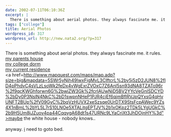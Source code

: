 ```yaml
---
date: 2002-07-11T06:10:36Z
excerpt: |
  There is something about aerial photos. they always fascinate me. it rules.
tags: ["college"]
title: Aerial Photos
wordpress_id: 317
wordpress_url: http://new.nata2.org/?p=317
---
```


There is something about aerial photos. they always fascinate me. it rules.<br/>
<a href="http://www.mapquest.com/maps/map.adp?mapdata=hP0urGiog%252bd466t1KmoLjKfQsXBmYGN0kJoqEG5gAC2RgO%252bTtB1hI5My4%252fWYUzgbC1AQzmm9boT1MhshHP0aQIolQdiqz4bpuMz4r0C0kZhMBM%252bYYcDS5YQb%252fRfY4R%252biQweEYntMu1pfi8uPwYh99fQuoH83qMAoSbna78bIwBXnICHH48%252boXTbLKJ83hslTC79GQtiS1aEBUub3%252bMAIICjDfcL1FQysXUSt7hxcFgSt12cXNw0ndmnNuJB3Z%252b1akhT6AedhNtvTQO%252fbVOWpw19sNX6hNSVP7ZOBYtca2sFO7JdXRX%252fqp3gFJIIQpl14KaiWYVH%252b9bYW8%252bYCz426%252b9sdkRoqhD7PmK2lgDFON78%253d&click=center&map.x=174&map.y=70">my parents house</a><br/><a href="http://www.mapquest.com/maps/map.adp?zoom=11&mapdata=AFgqNiuzR%2brJy0LcN2wnLvWi7Cxehm5PUpIoYWEJ9JgYBTsqTwDT9VSvGDhE8n8Gx8O4DCstj01LN14hzHBLOIu06KEJP1xec3Kj2iVFTDxAuC9YOyrec3tHDbudT%2fcRZQTkvTVNW50co6e0V6u2AXZyrNcjz4tXNp27T03TfVLZLPPQSfh3Qg3bYsf6YiLByMqVL%2fMSkuESQ9s4G7L%2flevepR0FilY8xS%2fl7v2DdtNewJ4%2f2cfmKt8Cjt04qy4VOpov5zZsXEhMEIxXwlRWyVWNuqJOLMPSvhedSx9Ydaqx6NSA%2f4ri3rK5Qj7m1XryJtk15xuDXWbpl%2fTgEGIweBAMpiU020OMsbuO7fT4iwMYttu%2bKbVxGInzzHpcd3g9">my college dorm</a><br/><a href="http://www.mapquest.com/maps/map.adp?size=big&mapdata=uSSjFjlWFD%2fnBR3jE18zu0NI0%2f9vniY0bClGqnObpFJ%2fl5yPUhfmSuNutnjO4FSL6SKvqRyQiH5HYCt7zoXA0C2k%2b6rszKNWKMUsvAT5ae3r8BLxNx52K8kdsj6uvGIgv15Nz8xy1NLQlMA9rgBcCGfLt6NHfz%2f1Sg3Rmrt8wRs7hM%2fs%2bdOJ%2bjBWGsxjkFfcvmkQhBcZvcCrsyvkjWEK17po1H5W8AnC50Qy2svNdT9UqviQwekP2cKW%2f%2bsvAl1Bn0ODogpl40qlW%2bJnRHGe8il3RMde0SeaKmACZSh9UcbD%2fNzwdje36uzYHIBbFSNyd%2bgfWuAEJNMC9J5kR7go9v915oUeMyIhmZeAy%2bKhZMCg7KXGX0mrHA%3d%3d">my current residence</a><br/><a href=http://www.mapquest.com/maps/map.adp?size=big&mapdata=5SWr5yNjh49lwxFigMvL3CIftcrL%2bv5j5zD2JUN8%2flD4pPhdvC4sVLzLsoWk2feDx4vWgExrZVOxC7Z6Anl5sn93dNA8TZATo96r%2f9qcKWGhforwn6G%2bwiZW3Gk%2fcrIAUwNiD5BV2YYcVeGnISDCYD%2bDy0P3NslN4NkC%2bD1swpnNHeP1PJR4cjEf6qjmBflRVJpQYxsG4qHvUNFT2BUp%2fV09GyC%2bqVzHUVX2xeSzsqe0UrDTX9StsFcpAWec9YZs4X1nBmL%2bYL5L7rS10LNOe5XTALitgEPTJV%2b1xOKpz2TDk5LYgUGkC%2b9H5Um8jJZuov4pa44CqqygA68dt1s47URNc9LYaCriXt3JhDOjnHY%3d">maybe the white house</a> - nobody knows..
<br/><br/>anyway. <a href="http://www.lyrics.pl/teksty/zagraniczne/skee-lo/iwish.htm">i</a> need to goto bed. 
